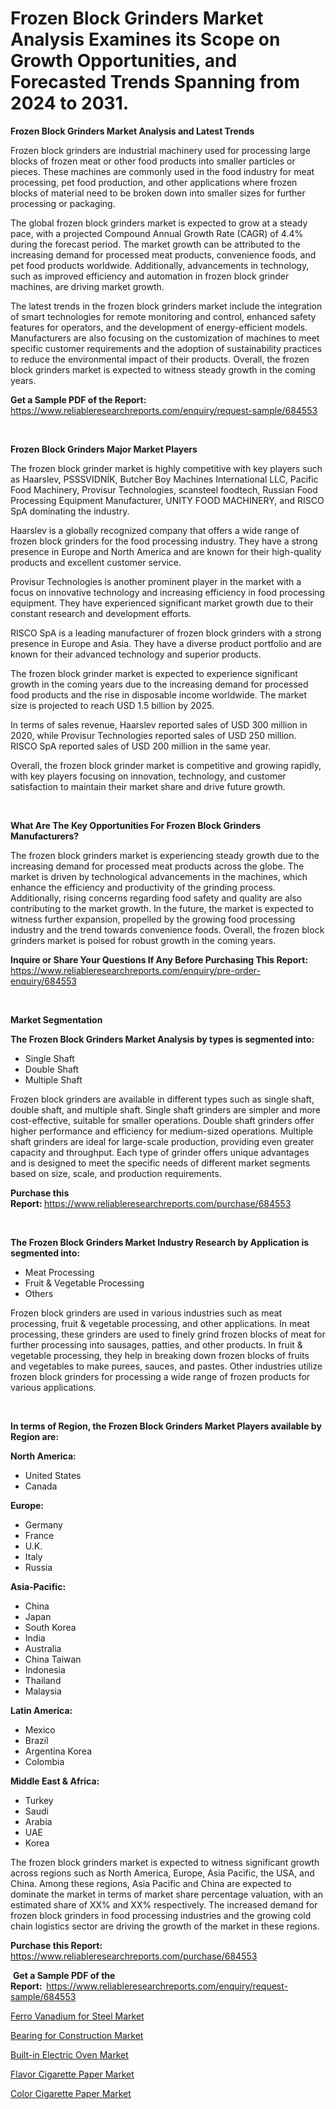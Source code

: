<p><h1>Frozen Block Grinders Market Analysis Examines its Scope on Growth Opportunities, and Forecasted Trends Spanning from 2024 to 2031.</h1></p><p><strong>Frozen Block Grinders Market Analysis and Latest Trends</strong></p>
<p><p>Frozen block grinders are industrial machinery used for processing large blocks of frozen meat or other food products into smaller particles or pieces. These machines are commonly used in the food industry for meat processing, pet food production, and other applications where frozen blocks of material need to be broken down into smaller sizes for further processing or packaging.</p><p>The global frozen block grinders market is expected to grow at a steady pace, with a projected Compound Annual Growth Rate (CAGR) of 4.4% during the forecast period. The market growth can be attributed to the increasing demand for processed meat products, convenience foods, and pet food products worldwide. Additionally, advancements in technology, such as improved efficiency and automation in frozen block grinder machines, are driving market growth.</p><p>The latest trends in the frozen block grinders market include the integration of smart technologies for remote monitoring and control, enhanced safety features for operators, and the development of energy-efficient models. Manufacturers are also focusing on the customization of machines to meet specific customer requirements and the adoption of sustainability practices to reduce the environmental impact of their products. Overall, the frozen block grinders market is expected to witness steady growth in the coming years.</p></p>
<p><strong>Get a Sample PDF of the Report:&nbsp;</strong> <a href="https://www.reliableresearchreports.com/enquiry/request-sample/684553">https://www.reliableresearchreports.com/enquiry/request-sample/684553</a></p>
<p>&nbsp;</p>
<p><strong>Frozen Block Grinders Major Market Players</strong></p>
<p><p>The frozen block grinder market is highly competitive with key players such as Haarslev, PSSSVIDNÍK, Butcher Boy Machines International LLC, Pacific Food Machinery, Provisur Technologies, scansteel foodtech, Russian Food Processing Equipment Manufacturer, UNITY FOOD MACHINERY, and RISCO SpA dominating the industry.</p><p>Haarslev is a globally recognized company that offers a wide range of frozen block grinders for the food processing industry. They have a strong presence in Europe and North America and are known for their high-quality products and excellent customer service.</p><p>Provisur Technologies is another prominent player in the market with a focus on innovative technology and increasing efficiency in food processing equipment. They have experienced significant market growth due to their constant research and development efforts.</p><p>RISCO SpA is a leading manufacturer of frozen block grinders with a strong presence in Europe and Asia. They have a diverse product portfolio and are known for their advanced technology and superior products.</p><p>The frozen block grinder market is expected to experience significant growth in the coming years due to the increasing demand for processed food products and the rise in disposable income worldwide. The market size is projected to reach USD 1.5 billion by 2025.</p><p>In terms of sales revenue, Haarslev reported sales of USD 300 million in 2020, while Provisur Technologies reported sales of USD 250 million. RISCO SpA reported sales of USD 200 million in the same year.</p><p>Overall, the frozen block grinder market is competitive and growing rapidly, with key players focusing on innovation, technology, and customer satisfaction to maintain their market share and drive future growth.</p></p>
<p>&nbsp;</p>
<p><strong>What Are The Key Opportunities For Frozen Block Grinders Manufacturers?</strong></p>
<p><p>The frozen block grinders market is experiencing steady growth due to the increasing demand for processed meat products across the globe. The market is driven by technological advancements in the machines, which enhance the efficiency and productivity of the grinding process. Additionally, rising concerns regarding food safety and quality are also contributing to the market growth. In the future, the market is expected to witness further expansion, propelled by the growing food processing industry and the trend towards convenience foods. Overall, the frozen block grinders market is poised for robust growth in the coming years.</p></p>
<p><strong>Inquire or Share Your Questions If Any Before Purchasing This Report:</strong> <a href="https://www.reliableresearchreports.com/enquiry/pre-order-enquiry/684553">https://www.reliableresearchreports.com/enquiry/pre-order-enquiry/684553</a></p>
<p>&nbsp;</p>
<p><strong>Market Segmentation</strong></p>
<p><strong>The Frozen Block Grinders Market Analysis by types is segmented into:</strong></p>
<p><ul><li>Single Shaft</li><li>Double Shaft</li><li>Multiple Shaft</li></ul></p>
<p><p>Frozen block grinders are available in different types such as single shaft, double shaft, and multiple shaft. Single shaft grinders are simpler and more cost-effective, suitable for smaller operations. Double shaft grinders offer higher performance and efficiency for medium-sized operations. Multiple shaft grinders are ideal for large-scale production, providing even greater capacity and throughput. Each type of grinder offers unique advantages and is designed to meet the specific needs of different market segments based on size, scale, and production requirements.</p></p>
<p><strong>Purchase this Report:&nbsp;</strong><a href="https://www.reliableresearchreports.com/purchase/684553">https://www.reliableresearchreports.com/purchase/684553</a></p>
<p>&nbsp;</p>
<p><strong>The Frozen Block Grinders Market Industry Research by Application is segmented into:</strong></p>
<p><ul><li>Meat Processing</li><li>Fruit & Vegetable Processing</li><li>Others</li></ul></p>
<p><p>Frozen block grinders are used in various industries such as meat processing, fruit & vegetable processing, and other applications. In meat processing, these grinders are used to finely grind frozen blocks of meat for further processing into sausages, patties, and other products. In fruit & vegetable processing, they help in breaking down frozen blocks of fruits and vegetables to make purees, sauces, and pastes. Other industries utilize frozen block grinders for processing a wide range of frozen products for various applications.</p></p>
<p>&nbsp;</p>
<p><strong>In terms of Region, the Frozen Block Grinders Market Players available by Region are:</strong></p>
<p>
    <p> <strong> North America: </strong>
        <ul>
            <li>United States</li>
            <li>Canada</li>
        </ul>
        </p> 
    <p> <strong> Europe: </strong>
        <ul>
            <li>Germany</li>
            <li>France</li>
            <li>U.K.</li>
            <li>Italy</li>
            <li>Russia</li>
        </ul>
        </p> 
    <p> <strong> Asia-Pacific: </strong>
        <ul>
            <li>China</li>
            <li>Japan</li>
            <li>South Korea</li>
            <li>India</li>
            <li>Australia</li>
            <li>China Taiwan</li>
            <li>Indonesia</li>
            <li>Thailand</li>
            <li>Malaysia</li>
        </ul>
        </p> 
    <p> <strong> Latin America: </strong>
        <ul>
            <li>Mexico</li>
            <li>Brazil</li>
            <li>Argentina Korea</li>
            <li>Colombia</li>
        </ul>
        </p> 
    <p> <strong> Middle East & Africa: </strong>
        <ul>
            <li>Turkey</li>
            <li>Saudi</li>
            <li>Arabia</li>
            <li>UAE</li>
            <li>Korea</li>
        </ul>
    </p>
    </p>
<p><p>The frozen block grinders market is expected to witness significant growth across regions such as North America, Europe, Asia Pacific, the USA, and China. Among these regions, Asia Pacific and China are expected to dominate the market in terms of market share percentage valuation, with an estimated share of XX% and XX% respectively. The increased demand for frozen block grinders in food processing industries and the growing cold chain logistics sector are driving the growth of the market in these regions.</p></p>
<p><strong>Purchase this Report: </strong><a href="https://www.reliableresearchreports.com/purchase/684553">https://www.reliableresearchreports.com/purchase/684553</a></p>
<p>&nbsp;<strong>Get a Sample PDF of the Report:&nbsp;&nbsp;</strong><a href="https://www.reliableresearchreports.com/enquiry/request-sample/684553">https://www.reliableresearchreports.com/enquiry/request-sample/684553</a></p>
<p><strong></strong></p>
<p><p><a href="https://military-diascia-e68.notion.site/Ferro-Vanadium-for-Steel-Market-Provides-Detailed-Segmentation-of-this-Market-based-on-Type-Applica-32163c4cbe4e4f059247bbb07f3adb75">Ferro Vanadium for Steel Market</a></p><p><a href="https://meowing-canidae-761.notion.site/Bearing-for-Construction-Market-Dynamics-2024-2031-Also-about-Its-Market-Trends-Projections-and-O-70673afcd3f0416b9de4db1e5fc7ad28">Bearing for Construction Market</a></p><p><a href="https://sudsy-motorcycle-bbc.notion.site/Global-Built-in-Electric-Oven-Market-by-Types-Applications-and-Major-Players-with-Regional-Growth-9ba713fc47c841cc93ae8fbbe5a319c3">Built-in Electric Oven Market</a></p><p><a href="https://view.publitas.com/reportprime-1/flavor-cigarette-paper-market-analysis-examines-its-scope-on-growth-opportunities-and-forecasted-trends-spanning-from-2024-to-2031/">Flavor Cigarette Paper Market</a></p><p><a href="https://view.publitas.com/reportprime-1/color-cigarette-paper-market-size-growth-and-forecast-from-2024-2031/">Color Cigarette Paper Market</a></p></p>